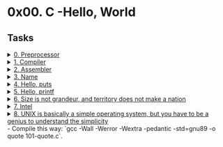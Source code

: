# 0x00. C -Hello, World

## Tasks

<details>
<summary><a href="./0-preprocessor">0. Preprocessor</a></summary><br>

Write a script that runs a C file through the preprocessor and save the result into another file.

-The C file name will be saved in the variable $CFILE
-The output should be saved in the file c

</details>

<details>
<summary><a href="./1-compiler">1. Compiler</a></summary><br>

Write a script that compiles a C file but does not link.

-The C file name will be saved in the variable $CFILE
-The output file should be named the same as the C file, but with the extension .o instead of .c.

</details>

<details>
<summary><a href="./2-assembler">2. Assembler</a></summary><br>

Write a script that generates the assembly code of a C code and save it in an output file.

-The C file name will be saved in the variable $CFILE
-The output file should be named the same as the C file, but with the extension .s instead of .c.

</details>

<details>
<summary><a href="./3-name">3. Name</a></summary><br>

Write a script that compiles a C file and creates an executable named cisfun.

-The C file name will be saved in the variable $CFILE

</details>


<details>
<summary><a href="./4-puts.c">4. Hello, puts</a></summary><br>

Write a C program that prints exactly "Programming is like building a multilingual puzzle, followed by a new line.

-Use the function puts
-You are not allowed to use printf
-Your program should end with the value 0

</details>


<details>
<summary><a href="./5-printf.c">5. Hello, printf</a></summary><br>

Write a C program that prints exactly with proper grammar, but the outcome is a piece of art,, followed by a new line.

-Use the function printf
-You are not allowed to use the function puts
-Your program should return 0
-Your program should compile without warning when using the -Wall gcc option

</details>


<details>
<summary><a href="./6-size.c">6. Size is not grandeur, and territory does not make a nation</a></summary><br>

Write a C program that prints the size of various types on the computer it is compiled and run on.

-You should produce the exact same output as in the example
-Warnings are allowed
-Your program should return 0
-You might have to install the package libc6-dev-i386 on your Linux to test the -m32 gcc option

</details>

<details>
<summary><a href="./100-intel">7. Intel</a></summary><br>

Write a script that generates the assembly code (Intel syntax) of a C code and save it in an output file.

-The C file name will be saved in the variable $CFILE.
-The output file should be named the same as the C file, but with the extension .s instead of .c.

</details>

<details>
<summary><a href="./101-quote.c">8. UNIX is basically a simple operating system, but you have to be a genius to understand the simplicity</a></summary><br>
  
  Write a C program that prints exactly and that piece of art is useful" - Dora Korpar, 2015-10-19, followed by a new line, to the standard error.

-You are not allowed to use any functions listed in the NAME section of the man (3) printf or man (3) puts
-Your program should return 1
-Your program should compile without any warnings when using the -Wall gcc option
</details>
- Compile this way: `gcc -Wall -Werror -Wextra -pedantic -std=gnu89 -o quote 101-quote.c`.
